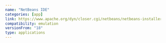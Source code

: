 ```yaml
---
name: "NetBeans IDE"
categories: [app]
link: https://www.apache.org/dyn/closer.cgi/netbeans/netbeans-installers/18/Apache-NetBeans-18-bin-windows-x64.exe
compatibility: emulation
versionFrom: "18"
type: applications
---
```


